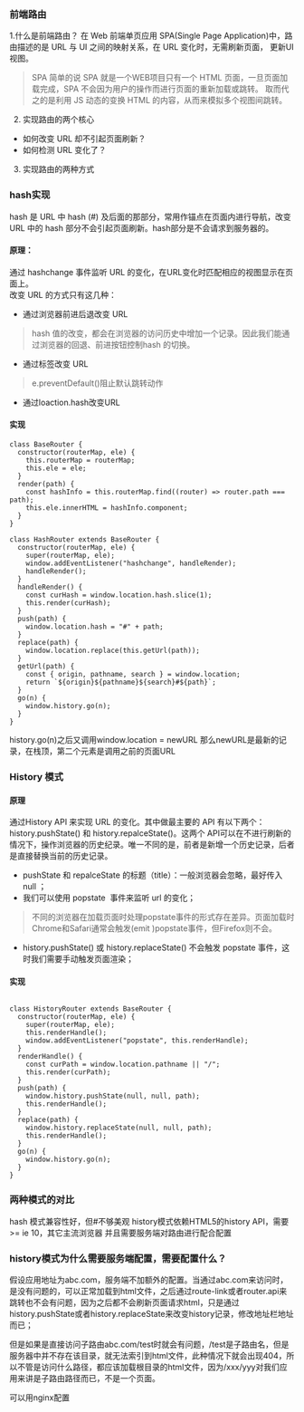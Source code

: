 ### 前端路由
1.什么是前端路由？
在 Web 前端单页应用 SPA(Single Page Application)中，路由描述的是 URL 与 UI 之间的映射关系，在 URL 变化时，无需刷新页面， 更新UI视图。
> SPA
简单的说 SPA 就是一个WEB项目只有一个 HTML 页面，一旦页面加载完成，SPA 不会因为用户的操作而进行页面的重新加载或跳转。 取而代之的是利用 JS 动态的变换 HTML 的内容，从而来模拟多个视图间跳转。

2. 实现路由的两个核心
- 如何改变 URL 却不引起页面刷新？
- 如何检测 URL 变化了？

3. 实现路由的两种方式
### hash实现
hash 是 URL 中 hash (#) 及后面的那部分，常用作锚点在页面内进行导航，改变 URL 中的 hash 部分不会引起页面刷新。hash部分是不会请求到服务器的。
#### 原理：
通过 hashchange 事件监听 URL 的变化，在URL变化时匹配相应的视图显示在页面上。  
改变 URL 的方式只有这几种：

- 通过浏览器前进后退改变 URL
> hash 值的改变，都会在浏览器的访问历史中增加一个记录。因此我们能通过浏览器的回退、前进按钮控制hash 的切换。
- 通过<a>标签改变 URL
> e.preventDefault()阻止默认跳转动作
- 通过loaction.hash改变URL

#### 实现
```
class BaseRouter {
  constructor(routerMap, ele) {
    this.routerMap = routerMap;
    this.ele = ele;
  }
  render(path) {
    const hashInfo = this.routerMap.find((router) => router.path === path);
    this.ele.innerHTML = hashInfo.component;
  }
}

class HashRouter extends BaseRouter {
  constructor(routerMap, ele) {
    super(routerMap, ele);
    window.addEventListener("hashchange", handleRender);
    handleRender();
  }
  handleRender() {
    const curHash = window.location.hash.slice(1);
    this.render(curHash);
  }
  push(path) {
    window.location.hash = "#" + path;
  }
  replace(path) {
    window.location.replace(this.getUrl(path));
  }
  getUrl(path) {
    const { origin, pathname, search } = window.location;
    return `${origin}${pathname}${search}#${path}`;
  }
  go(n) {
    window.history.go(n);
  }
}

```


history.go(n)之后又调用window.location = newURL
那么newURL是最新的记录，在栈顶，第二个元素是调用之前的页面URL

### History 模式
#### 原理
通过History API 来实现 URL 的变化。其中做最主要的 API 有以下两个：history.pushState() 和 history.repalceState()。这两个 API可以在不进行刷新的情况下，操作浏览器的历史纪录。唯一不同的是，前者是新增一个历史记录，后者是直接替换当前的历史记录。

- pushState 和 repalceState 的标题（title）：一般浏览器会忽略，最好传入 null ；
- 我们可以使用 popstate  事件来监听 url 的变化；
> 不同的浏览器在加载页面时处理popstate事件的形式存在差异。页面加载时Chrome和Safari通常会触发(emit )popstate事件，但Firefox则不会。

- history.pushState() 或 history.replaceState() 不会触发 popstate 事件，这时我们需要手动触发页面渲染；

#### 实现
```

class HistoryRouter extends BaseRouter {
  constructor(routerMap, ele) {
    super(routerMap, ele);
    this.renderHandle();
    window.addEventListener("popstate", this.renderHandle);
  }
  renderHandle() {
    const curPath = window.location.pathname || "/";
    this.render(curPath);
  }
  push(path) {
    window.history.pushState(null, null, path);
    this.renderHandle();
  }
  replace(path) {
    window.history.replaceState(null, null, path);
    this.renderHandle();
  }
  go(n) {
    window.history.go(n);
  }
}
```

### 两种模式的对比
hash 模式兼容性好，但#不够美观
history模式依赖HTML5的history API，需要>= ie 10，其它主流浏览器
并且需要服务端对路由进行配合配置

### history模式为什么需要服务端配置，需要配置什么？

假设应用地址为abc.com，服务端不加额外的配置。当通过abc.com来访问时，是没有问题的，可以正常加载到html文件，之后通过route-link或者router.api来跳转也不会有问题，因为之后都不会刷新页面请求html，只是通过history.pushState或者history.replaceState来改变history记录，修改地址栏地址而已；

但是如果是直接访问子路由abc.com/test时就会有问题，/test是子路由名，但是服务器中并不存在该目录，就无法索引到html文件，此种情况下就会出现404，所以不管是访问什么路径，都应该加载根目录的html文件，因为/xxx/yyy对我们应用来讲是子路由路径而已，不是一个页面。

可以用nginx配置


